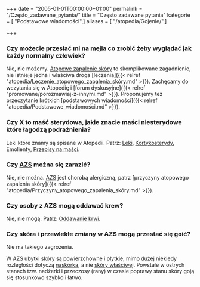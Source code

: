 +++
date = "2005-01-01T00:00:00+01:00"
permalink = "/Często_zadawane_pytania/"
title = "Często zadawane pytania"
kategorie = [ "Podstawowe wiadomości",]
aliases = [ "/atopedia/Gojenie/",]

+++

### Czy możecie przesłać mi na mejla co zrobić żeby wyglądać jak każdy normalny człowiek?

Nie, nie możemy. [Atopowe zapalenie skóry](/atopedia/Atopowe_zapalenie_skóry) to skomplikowane zagadnienie, nie istnieje jedna i właściwa droga [leczenia]({{< relref "atopedia/Leczenie_atopowego_zapalenia_skóry.md" >}}). Zachęcamy do wczytania się w Atopedię i [forum dyskusyjne]({{< relref "promowane/porozmawiaj-z-innymi.md" >}}). Proponujemy też przeczytanie krótkich [podstawowych wiadomości]({{< relref "atopedia/Podstawowe_wiadomości.md" >}}).

### Czy X to maść sterydowa, jakie znacie maści niesterydowe które łagodzą podrażnienia?

Leki które znamy są spisane w Atopedii. Patrz: [Leki](/atopedia/Leki), [Kortykosterydy](/atopedia/Kortykosterydy), Emolienty, [Przepisy na maści](/atopedia/Przepisy_na_maści).

### Czy [AZS](/atopedia/AZS) można się zarazić?

Nie, nie można. [AZS](/atopedia/AZS) jest chorobą alergiczną, patrz [przyczyny atopowego zapalenia skóry]({{< relref "atopedia/Przyczyny_atopowego_zapalenia_skóry.md" >}}).

### Czy osoby z AZS mogą oddawać krew?

Nie, nie mogą. Patrz: [Oddawanie krwi](/atopedia/Oddawanie_krwi).

### Czy skóra i przewlekłe zmiany w AZS mogą przestać się goić?

Nie ma takiego zagrożenia.

W AZS ubytki skóry są powierzchowne i płytkie, mimo dużej niekiedy rozległości
dotyczą [naskórka](/atopedia/Naskórek), a nie [skóry
właściwej](/atopedia/Skóra_właściwa). Powstałe w ostrych stanach tzw.
nadżerki i przeczosy (rany) w czasie poprawy stanu skóry goją się stosunkowo
szybko i łatwo.
